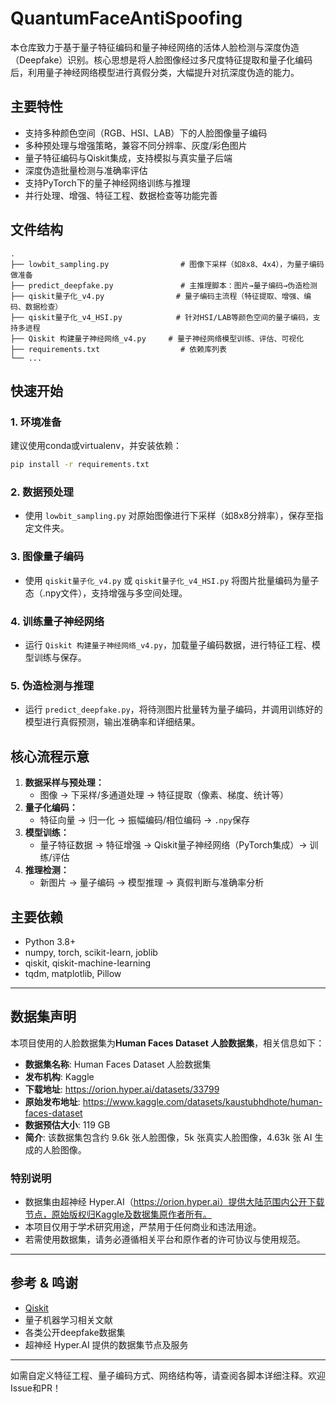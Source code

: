 # QuantumFaceAntiSpoofing

本仓库致力于基于量子特征编码和量子神经网络的活体人脸检测与深度伪造（Deepfake）识别。核心思想是将人脸图像经过多尺度特征提取和量子化编码后，利用量子神经网络模型进行真假分类，大幅提升对抗深度伪造的能力。

## 主要特性

- 支持多种颜色空间（RGB、HSI、LAB）下的人脸图像量子编码
- 多种预处理与增强策略，兼容不同分辨率、灰度/彩色图片
- 量子特征编码与Qiskit集成，支持模拟与真实量子后端
- 深度伪造批量检测与准确率评估
- 支持PyTorch下的量子神经网络训练与推理
- 并行处理、增强、特征工程、数据检查等功能完善

## 文件结构

```
.
├── lowbit_sampling.py                # 图像下采样（如8x8、4x4），为量子编码做准备
├── predict_deepfake.py               # 主推理脚本：图片→量子编码→伪造检测
├── qiskit量子化_v4.py                # 量子编码主流程（特征提取、增强、编码、数据检查）
├── qiskit量子化_v4_HSI.py            # 针对HSI/LAB等颜色空间的量子编码，支持多进程
├── Qiskit 构建量子神经网络_v4.py     # 量子神经网络模型训练、评估、可视化
├── requirements.txt                  # 依赖库列表
└── ...
```

## 快速开始

### 1. 环境准备

建议使用conda或virtualenv，并安装依赖：

```bash
pip install -r requirements.txt
```

### 2. 数据预处理

- 使用 `lowbit_sampling.py` 对原始图像进行下采样（如8x8分辨率），保存至指定文件夹。

### 3. 图像量子编码

- 使用 `qiskit量子化_v4.py` 或 `qiskit量子化_v4_HSI.py` 将图片批量编码为量子态（.npy文件），支持增强与多空间处理。

### 4. 训练量子神经网络

- 运行 `Qiskit 构建量子神经网络_v4.py`，加载量子编码数据，进行特征工程、模型训练与保存。

### 5. 伪造检测与推理

- 运行 `predict_deepfake.py`，将待测图片批量转为量子编码，并调用训练好的模型进行真假预测，输出准确率和详细结果。

## 核心流程示意

1. **数据采样与预处理：**
   - 图像 → 下采样/多通道处理 → 特征提取（像素、梯度、统计等）
2. **量子化编码：**
   - 特征向量 → 归一化 → 振幅编码/相位编码 → `.npy`保存
3. **模型训练：**
   - 量子特征数据 → 特征增强 → Qiskit量子神经网络（PyTorch集成）→ 训练/评估
4. **推理检测：**
   - 新图片 → 量子编码 → 模型推理 → 真假判断与准确率分析

## 主要依赖

- Python 3.8+
- numpy, torch, scikit-learn, joblib
- qiskit, qiskit-machine-learning
- tqdm, matplotlib, Pillow

---

## 数据集声明

本项目使用的人脸数据集为**Human Faces Dataset 人脸数据集**，相关信息如下：

- **数据集名称**: Human Faces Dataset 人脸数据集
- **发布机构**: Kaggle 
- **下载地址**: https://orion.hyper.ai/datasets/33799
- **原始发布地址**: https://www.kaggle.com/datasets/kaustubhdhote/human-faces-dataset
- **数据预估大小**: 119 GB
- **简介**: 该数据集包含约 9.6k 张人脸图像，5k 张真实人脸图像，4.63k 张 AI 生成的人脸图像。

### 特别说明

- 数据集由超神经 Hyper.AI（https://orion.hyper.ai）提供大陆范围内公开下载节点，原始版权归Kaggle及数据集原作者所有。
- 本项目仅用于学术研究用途，严禁用于任何商业和违法用途。
- 若需使用数据集，请务必遵循相关平台和原作者的许可协议与使用规范。

---

## 参考 & 鸣谢

- [Qiskit](https://qiskit.org/)
- 量子机器学习相关文献
- 各类公开deepfake数据集
- 超神经 Hyper.AI 提供的数据集节点及服务

---

如需自定义特征工程、量子编码方式、网络结构等，请查阅各脚本详细注释。欢迎Issue和PR！
